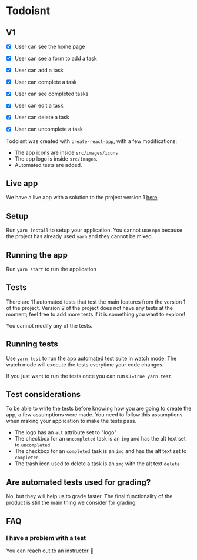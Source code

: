 # Todoisnt

## V1
- [x] User can see the home page
- [x] User can see a form to add a task
- [x] User can add a task
- [x] User can complete a task
- [x] User can see completed tasks
- [x] User can edit a task
- [x] User can delete a task
- [x] User can uncomplete a task


Todoisnt was created with `create-react-app`, with a few modifications:

- The app icons are inside `src/images/icons`
- The app logo is inside `src/images`.
- Automated tests are added.

## Live app

We have a live app with a solution to the project version 1 [here](https://todoisnt-codeable.netlify.app/)

## Setup

Run `yarn install` to setup your application. You cannot use `npm` because
the project has already used `yarn` and they cannot be mixed.

## Running the app

Run `yarn start` to run the application

## Tests

There are 11 automated tests that test the main features from the version
1 of the project. Version 2 of the project does not have any tests at the moment;
feel free to add more tests if it is something you want to explore!

You cannot modify any of the tests.

## Running tests

Use `yarn test` to run the app automated test suite in watch mode. The
watch mode will execute the tests everytime your code changes.

If you just want to run the tests once you can run `CI=true yarn test`.

## Test considerations

To be able to write the tests before knowing how you are going to create
the app, a few assumptions were made. You need to follow this assumptions
when making your application to make the tests pass.

- The logo has an `alt` attribute set to "logo"
- The checkbox for an `uncompleted` task is an `img` and has the alt text set to `uncompleted`
- The checkbox for an `completed` task is an `img` and has the alt text set to `completed`
- The trash icon used to delete a task is an `img` with the alt text `delete`

## Are automated tests used for grading?

No, but they will help us to grade faster. The final functionality of the product
is still the main thing we consider for grading.

## FAQ

### I have a problem with a test

You can reach out to an instructor 🙂
